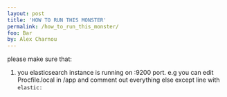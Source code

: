 ```yaml
---
layout: post
title: 'HOW TO RUN THIS MONSTER'
permalink: /how_to_run_this_monster/
foo: Bar
by: Alex Charnou
---
```


please make sure that:
1. you elasticsearch instance is running on :9200 port. e.g you can edit Procfile.local in /app and comment out everything else except line with `elastic:`

